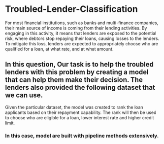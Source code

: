 # Troubled-Lender-Classification

For most financial institutions, such as banks and multi-finance companies, their main source of income is coming from their lending activities. By engaging in this activity, it means that lenders are exposed to the potential risk, where debtors stop repaying their loans, causing losses to the lenders. To mitigate this loss, lenders are expected to appropriately choose who are qualified for a loan, at what rate, and at what amount.  

## In this question, Our task is to help the troubled lenders with this problem by creating a model that can help them make their decision. The lenders also provided the following dataset that we can use.

Given the particular dataset, the model was created to rank the loan applicants based on their repayment capability. The rank will then be used to choose who are eligible for a loan, lower interest rate and higher credit limit. 

### In this case, model are built with pipeline methods extensively.
